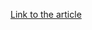 [Link to the article](https://www.zdnet.com/article/how-hackers-attacked-ukraines-power-grid-implications-for-industrial-iot-security/)
